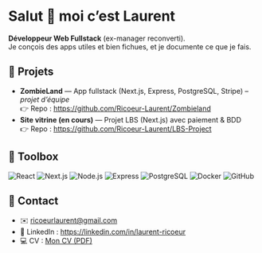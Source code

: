 # Salut 👋 moi c’est Laurent
**Développeur Web Fullstack** (ex-manager reconverti).  
Je conçois des apps utiles et bien fichues, et je documente ce que je fais.

## 🚀 Projets
- **ZombieLand** — App fullstack (Next.js, Express, PostgreSQL, Stripe) – *projet d’équipe*  
  👉 Repo : https://github.com/Ricoeur-Laurent/Zombieland
- **Site vitrine (en cours)** — Projet LBS (Next.js) avec paiement & BDD  
  👉 Repo : https://github.com/Ricoeur-Laurent/LBS-Project

## 🧰 Toolbox
![React](https://img.shields.io/badge/React-20232a?style=for-the-badge&logo=react&logoColor=61DAFB)
![Next.js](https://img.shields.io/badge/Next.js-000?style=for-the-badge&logo=nextdotjs)
![Node.js](https://img.shields.io/badge/Node.js-3c873a?style=for-the-badge&logo=nodedotjs&logoColor=fff)
![Express](https://img.shields.io/badge/Express-000?style=for-the-badge&logo=express&logoColor=fff)
![PostgreSQL](https://img.shields.io/badge/PostgreSQL-316192?style=for-the-badge&logo=postgresql&logoColor=fff)
![Docker](https://img.shields.io/badge/Docker-0db7ed?style=for-the-badge&logo=docker&logoColor=fff)
![GitHub](https://img.shields.io/badge/GitHub-181717?style=for-the-badge&logo=github)

## 👋 Contact
- ✉️  ricoeurlaurent@gmail.com  
- 💼  LinkedIn : https://linkedin.com/in/laurent-ricoeur  
- 💻  CV : [Mon CV (PDF)](Cv_Laurent_Ricoeur.pdf)
